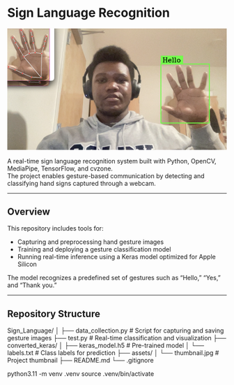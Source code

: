 # Sign Language Recognition

![Thumbnail](assets/thumbnail.jpg)

A real-time sign language recognition system built with Python, OpenCV, MediaPipe, TensorFlow, and cvzone.  
The project enables gesture-based communication by detecting and classifying hand signs captured through a webcam.

---

## Overview

This repository includes tools for:
- Capturing and preprocessing hand gesture images  
- Training and deploying a gesture classification model  
- Running real-time inference using a Keras model optimized for Apple Silicon  

The model recognizes a predefined set of gestures such as “Hello,” “Yes,” and “Thank you.”

---

## Repository Structure

Sign_Language/
│
├── data_collection.py # Script for capturing and saving gesture images
├── test.py # Real-time classification and visualization
├── converted_keras/
│ ├── keras_model.h5 # Pre-trained model
│ └── labels.txt # Class labels for prediction
├── assets/
│ └── thumbnail.jpg # Project thumbnail
├── README.md
└── .gitignore


python3.11 -m venv .venv
source .venv/bin/activate



